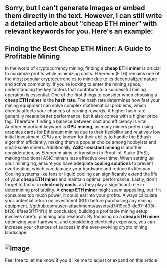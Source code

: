 Sorry, but I can't generate images or embed them directly in the text. However, I can still write a detailed article about "cheap ETH miner" with relevant keywords for you. Here's an example:
---
## Finding the Best Cheap ETH Miner: A Guide to Profitable Mining
In the world of cryptocurrency mining, finding a **cheap ETH miner** is crucial to maximize profits while minimizing costs. Ethereum (ETH) remains one of the most popular cryptocurrencies to mine due to its decentralized nature and active community. If you're looking to enter the mining space, understanding the key factors that contribute to a successful mining operation is essential.
One of the first things to consider when choosing a **cheap ETH miner** is the **hash rate**. The hash rate determines how fast your mining equipment can solve complex mathematical problems, which directly affects your chances of earning rewards. A higher hash rate generally means better performance, but it also comes with a higher price tag. Therefore, finding a balance between cost and efficiency is vital.
Another important keyword is **GPU mining**, as many miners prefer using graphics cards for Ethereum mining due to their flexibility and relatively low initial investment. GPUs are known for their ability to handle the Ethash algorithm efficiently, making them a popular choice among hobbyists and small-scale miners. Additionally, **ASIC-resistant mining** is another consideration, as Ethereum aims to transition to Proof-of-Stake (PoS), making traditional ASIC miners less effective over time.
When setting up your mining rig, ensure you have adequate **cooling solutions** to prevent overheating, which can damage your hardware and reduce its lifespan. Cooling systems like fans or liquid cooling can significantly extend the life of your **cheap ETH miner** and maintain optimal performance.
Lastly, don't forget to factor in **electricity costs**, as they play a significant role in determining profitability. A **cheap ETH miner** might seem appealing, but if it consumes too much power, it could eat into your profits. Always calculate your potential return on investment (ROI) before purchasing any mining equipment.
 //github.com/user-attachments/assets/d7419ec9-dc67-403f-bf28-8faea5f1f74f)))
In conclusion, building a profitable mining setup involves careful planning and research. By focusing on a **cheap ETH miner**, optimizing your hardware, and considering electricity expenses, you can increase your chances of success in the ever-evolving crypto mining landscape.

![Image](https://github.com/user-attachments/assets/4a25d116-2220-4385-b08e-f287af8fcbc4)
---
Feel free to let me know if you'd like me to adjust or expand on this article
